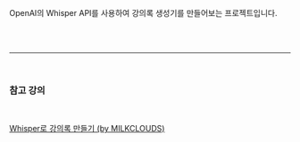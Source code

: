 
<br /><br />

OpenAI의 Whisper API를 사용하여 강의록 생성기를 만들어보는 프로젝트입니다.

<br /><br />


----
<br />

### 참고 강의 

<br />

[Whisper로 강의록 만들기 (by MILKCLOUDS)](https://milkclouds.work/whisper%EB%A1%9C-%EA%B0%95%EC%9D%98%EB%A1%9D-%EB%A7%8C%EB%93%A4%EA%B8%B0/)